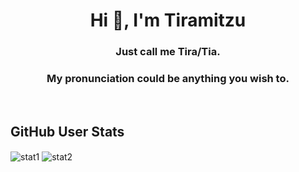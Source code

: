 <h1 align="center">Hi 👋, I'm Tiramitzu</h1>
<h3 align="center">Just call me Tira/Tia.</h3>
<h3 align="center">My pronunciation could be anything you wish to.</h3>
<br />
<h2>GitHub User Stats</h2>
<img align="center" src="https://github-readme-stats.vercel.app/api?username=Tiramitzu&theme=radical&show_icons=true" alt="stat1" />
<img align="center" src="https://github-readme-stats.vercel.app/api/top-langs/?username=Tiramitzu&theme=radical" alt="stat2" />
